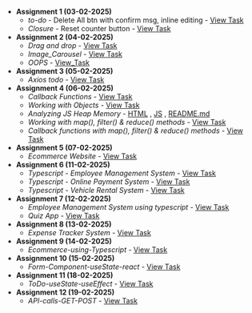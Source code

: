 
- **Assignment 1 (03-02-2025)**  
  - *to-do* - Delete All btn with confirm msg, inline editing - [View Task](Todo/README.md)  
  - *Closure* - Reset counter button - [View Task](closures-count.html)
- **Assignment 2 (04-02-2025)**
  - *Drag and drop* - [View Task](04-02-2025/Drag_and_drop)
  - *Image_Carousel* - [View Task](04-02-2025/Image_Carousel)
  - *OOPS* - [View_Task](04-02-2025/OOPS)
- **Assignment 3 (05-02-2025)**
  - *Axios todo* - [View Task](05-02-2025/todoaxios)
- **Assignment 4 (06-02-2025)**
  - *Callback Functions* - [View Task](06-02-2025/task1.js)
  - *Working with Objects* - [View Task](06-02-2025/task2.js)
  - *Analyzing JS Heap Memory* - [HTML](06-02-2025/task3.html) , [JS](06-02-2025/task3.js) , [README.md](06-02-2025/task3README.md)
  - *Working with map(), filter() & reduce() methods* - [View Task](06-02-2025/task4.js)
  - *Callback functions with map(), filter() & reduce() methods* - [View Task](06-02-2025/task5.js)
- **Assignment 5 (07-02-2025)**
  - *Ecommerce Website* - [View Task](07-02-2025/README.md)
- **Assignment 6 (11-02-2025)**
  - *Typescript - Employee Management System* - [View Task](11-02-2025/employee.ts)
  - *Typescript - Online Payment System* - [View Task](11-02-2025/onlinePayment.ts)
  - *Typescript - Vehicle Rental System* - [View Task](11-02-2025/vehicle.ts)
- **Assignment 7 (12-02-2025)**
  - *Employee Management System using typescript* - [View Task](12-02-2025/assignment1)
  - *Quiz App* - [View Task](12-02-2025/assignment2)
- **Assignment 8 (13-02-2025)**
  - *Expense Tracker System* - [View Task](13-02-2025)
- **Assignment 9 (14-02-2025)**
  - *Ecommerce-using-Typescript* - [View Task](14-02-2025)
- **Assignment 10 (15-02-2025)**
  - *Form-Component-useState-react* - [View Task](15-02-2025/formComponent-app)
- **Assignment 11 (18-02-2025)**
  - *ToDo-useState-useEffect* - [View Task](18-02-2025/todo-app)
- **Assignment 12 (19-02-2025)**
  - *API-calls-GET-POST* - [View Task](19-02-2025/Api-app)
